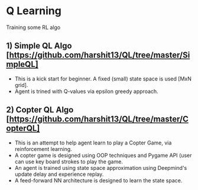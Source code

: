 # Q Learning
Training some RL algo

## 1) Simple QL Algo [https://github.com/harshit13/QL/tree/master/SimpleQL]
- This is a kick start for beginner. A fixed (small) state space is used \[MxN grid\].
- Agent is trined with Q-values via epsilon greedy approach.

## 2) Copter QL Algo [https://github.com/harshit13/QL/tree/master/CopterQL]
- This is an attempt to help agent learn to play a Copter Game, via reinforcement learning.
- A copter game is designed using OOP techniques and Pygame API (user can use key board strokes to play the game.
- An agent is trained using state space approximation using Deepmind's update delay and experience replay.
- A feed-forward NN architecture is designed to learn the state space.
